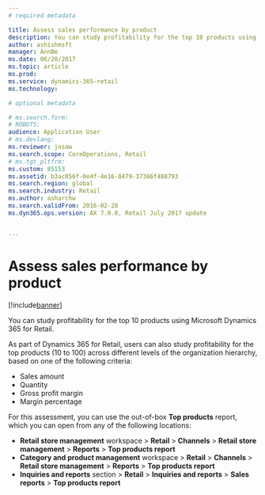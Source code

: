 ```yaml
---
# required metadata

title: Assess sales performance by product
description: You can study profitability for the top 10 products using Microsoft Dynamics 365 for Retail. 
author: ashishmsft
manager: AnnBe
ms.date: 06/20/2017
ms.topic: article
ms.prod: 
ms.service: dynamics-365-retail
ms.technology: 

# optional metadata

# ms.search.form: 
# ROBOTS: 
audience: Application User
# ms.devlang: 
ms.reviewer: josaw
ms.search.scope: CoreOperations, Retail
# ms.tgt_pltfrm: 
ms.custom: 85153
ms.assetid: b3ac056f-0e4f-4e16-8479-37366f488793
ms.search.region: global
ms.search.industry: Retail
ms.author: asharchw
ms.search.validFrom: 2016-02-28
ms.dyn365.ops.version: AX 7.0.0, Retail July 2017 update


---
```


# Assess sales performance by product

[!include[banner](includes/banner.md)]


You can study profitability for the top 10 products using Microsoft Dynamics 365 for Retail. 

As part of Dynamics 365 for Retail, users can also study profitability for the top products (10 to 100) across different levels of the organization hierarchy, based on one of the following criteria:

-   Sales amount
-   Quantity
-   Gross profit margin
-   Margin percentage

For this assessment, you can use the out-of-box **Top products** report, which you can open from any of the following locations:

-   **Retail store management** workspace &gt; **Retail** &gt; **Channels** &gt; **Retail store management** &gt; **Reports** &gt; **Top products report**
-   **Category and product management** workspace &gt; **Retail** &gt; **Channels** &gt; **Retail store management** &gt; **Reports** &gt; **Top products report**
-   **Inquiries and reports** section &gt; **Retail** &gt; **Inquiries and reports** &gt; **Sales reports** &gt; **Top products report**


